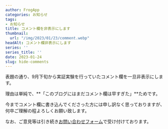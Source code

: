 ```yaml
---
author: FrogApp
categories: お知らせ
tags:
- お知らせ
title: コメント欄を非表示にします
thumbnail:
  url: "/img/2023/01/23/comment.webp"
headAlt: コメント欄非表示にします
series: ''
series_title: ''
date: 2023-01-24
slug: hide-comments
---
```


表題の通り、9月下旬から実証実験を行っていたコメント欄を一旦非表示にします。

理由は単純で、**「このブログにはまだコメント欄は早すぎた」**ためです。

今までコメント欄に書き込んでくださった方には申し訳なく思っておりますが、何卒ご理解の程よろしくお願い致します。

なお、ご意見等は引き続き[お問い合わせフォーム](https://frogapp.net/contact)で受け付けております。
